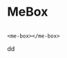# MeBox
```vue

<me-box></me-box>
```
<div class="demo">
<MeBox >dd</MeBox>
</div>
<style>
.demo{
  width:300px;
  height:300px;
}
</style>